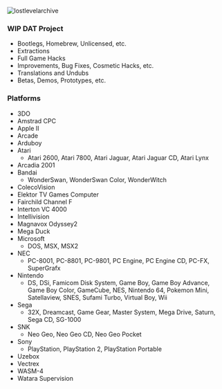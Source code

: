 ![lostlevelarchive](https://github.com/televandalist/lost-level-archive/assets/45054151/80332816-29b5-4011-aed0-e06e68ae08b6)

### WIP DAT Project
- Bootlegs, Homebrew, Unlicensed, etc.
- Extractions
- Full Game Hacks
- Improvements, Bug Fixes, Cosmetic Hacks, etc.
- Translations and Undubs
- Betas, Demos, Prototypes, etc.

### Platforms
- 3DO
- Amstrad CPC
- Apple II
- Arcade
- Arduboy
- Atari
  - Atari 2600, Atari 7800, Atari Jaguar, Atari Jaguar CD, Atari Lynx
- Arcadia 2001
- Bandai
  - WonderSwan, WonderSwan Color, WonderWitch
- ColecoVision
- Elektor TV Games Computer
- Fairchild Channel F
- Interton VC 4000
- Intellivision
- Magnavox Odyssey2
- Mega Duck
- Microsoft
  - DOS, MSX, MSX2
- NEC
  - PC-8001, PC-8801, PC-9801, PC Engine, PC Engine CD, PC-FX, SuperGrafx
- Nintendo
  - DS, DSi, Famicom Disk System, Game Boy, Game Boy Advance, Game Boy Color, GameCube, NES, Nintendo 64, Pokemon Mini, Satellaview, SNES, Sufami Turbo, Virtual Boy, Wii
- Sega
  - 32X, Dreamcast, Game Gear, Master System, Mega Drive, Saturn, Sega CD, SG-1000
- SNK
  - Neo Geo, Neo Geo CD, Neo Geo Pocket
- Sony
  - PlayStation, PlayStation 2, PlayStation Portable
- Uzebox
- Vectrex
- WASM-4
- Watara Supervision
